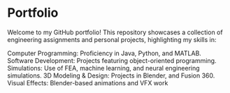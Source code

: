 # Portfolio
Welcome to my GitHub portfolio! This repository showcases a collection of engineering assignments and personal projects, highlighting my skills in:

Computer Programming: Proficiency in Java, Python, and MATLAB.
Software Development: Projects featuring object-oriented programming.
Simulations: Use of FEA, machine learning, and neural engineering simulations.
3D Modeling & Design: Projects in Blender, and Fusion 360.
Visual Effects: Blender-based animations and VFX work
